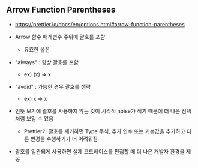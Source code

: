 ## Arrow Function Parentheses

- https://prettier.io/docs/en/options.html#arrow-function-parentheses

- Arrow 함수 매개변수 주위에 괄호를 포함 

  - 유효한 옵션 

- "always" : 항상 괄호를 포함 

  - ex) (x) => x

- "avoid" : 가능한 경우 괄호를 생략 

  - ex) x => x

- 언뜻 보기에 괄호를 사용하지 않는 것이 시각적 noise가 적기 때문에 더 나은 선택처럼 보일 수 있음 

  - Prettier가 괄호를 제거하면 Type 주석, 추가 인수 또는 기본값을 추가하고 다른 변경을 수행하기가 더 어려워짐 

- 괄호를 일관되게 사용하면 실제 코드베이스를 편집할 때 더 나은 개발자 환경을 제공

